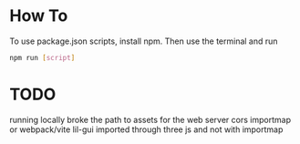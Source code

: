 # How To

To use package.json scripts, install npm.
Then use the terminal and run
```bash
npm run [script]
```

# TODO
running locally broke the path to assets for the web server
cors
importmap or webpack/vite
lil-gui imported through three js and not with importmap